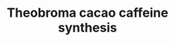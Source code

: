 ---
annotations:
- id: PW:0000002
  parent: classic metabolic pathway
  type: Pathway Ontology
  value: classic metabolic pathway
authors:
- Hayashi
- MaintBot
- Egonw
citedin: ''
communities:
- Plants
description: Theobroma cacao caffeine synthesis pathway.
last-edited: 2025-10-18
ndex: null
organisms:
- Theobroma cacao
redirect_from:
- /index.php/Pathway:WP5588
- /instance/WP5588
- /instance/WP5588_r140737
revision: r140737
schema-jsonld:
- '@context': https://schema.org/
  '@id': https://wikipathways.github.io/pathways/WP5588.html
  '@type': Dataset
  creator:
    '@type': Organization
    name: WikiPathways
  description: Theobroma cacao caffeine synthesis pathway.
  keywords:
  - 3-methylxanthine
  - Theobromine
  - caffeine
  - xanthine
  license: CC0
  name: Theobroma cacao caffeine synthesis
seo: CreativeWork
title: Theobroma cacao caffeine synthesis
wpid: WP5588
---